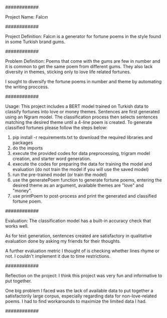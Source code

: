 ############

Project Name: Falcın

############

Project Definition: Falcın is a generator for fortune poems 
in the style found in some Turkish brand gums.

############

Problem Definition: Poems that come with the gums are few in
number and it is common to get the same poem from different gums.
They also lack diversity in themes, sticking only to love life
related fortunes.

I sought to diversify the fortune poems in number and theme by
automating the writing proccess.

############

Usage: This project includes a BERT model trained on Turkish data to classify 
fortunes into love or money themes. Sentences are first generated using an
Ngram model. The classification process then selects sentences matching the
desired theme until a 4-line poem is created. To generate classified 
fortunes please follow the steps below:


1. pip install -r requirements.txt to download the required libraries and packages
2. do the imports
3. execute the provided codes for data preprocessing, trigram model creation, and starter
word generation.
4. execute the codes for preparing the data for training the model and evaluation 
(do not train the model if you will use the saved model)
5. run the pre-trained model (or train the model)
6. use the generatePoem function to generate fortune poems, entering the desired theme 
as an argument, available themes are "love" and "money".
7. use printPoem to post-process and print the generated and classified fortune poem.

############

Evaluation: The classification model has a built-in accuracy check
that works well. 

As for text generation, sentences created are
satisfactory in qualitative evaluation done by asking my friends
for their thoughts.

A further evaluation metric I thought of is checking whether 
lines rhyme or not. I couldn't implement it due to time restrictions.

############

Reflection on the project: I think this project was very fun and
informative to put together. 

One big problem I faced was the lack of available data to put together 
a satisfactorily large corpus, especially regarding data for non-love-related poems.
I had to find workarounds to maximize the limited data I had.

############

